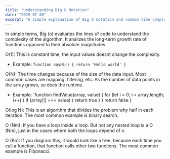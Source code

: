 ```yaml
---
title: "Understanding Big O Notation"
date: "2025-07-08"
excerpt: "A simple explanation of Big O notation and common time complexities"
---
```


In simple terms, Big (o) evaluates the lines of code to understand the complexity of the algorithm. It analizes the long-term growth rate of functions opposed to their absolute magnitudes.

O(1): This is constant time, the input values doesnt change the complexity.

- Example: `function sayHi() {
  return 'Hello world'
}`

O(N): The time changes because of the size of the data input. Most common cases are mapping, filtering, etc. As the number of data points in the array grows, so does the runtime.

- Example: `function findValue(array, value) {
  for (let i = 0; i < array.length; i++) {
  if (array[i] === value) {
  return true }
  }
  return false
  }

O(log N): This is an algorithm that divides the problem why half in each iteration. The most common example is binary search.

O (Nm): If you have a loop inside a loop. But not any nested loop is a O (Nm), just in the cases where both the loops depend of n.

O (Kn): If you diagram this, it would look like a tree, because each time you call a function, that function calls other two functions. The most common example is Fibonacci.
